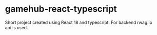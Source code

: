# gamehub-react-typescript
Short project created using React 18 and typescript.
For backend rwag.io api is used.
